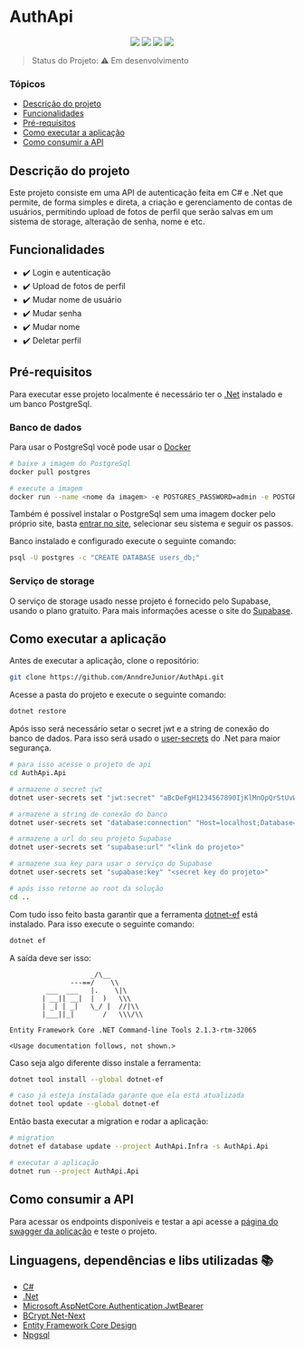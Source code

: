 # AuthApi

<p align="center">
    <img src="https://img.shields.io/static/v1?label=csharp&message=language&color=512BD4&style=for-the-badge&logo=CSHARP"/>
    <img src="https://img.shields.io/static/v1?label=dotnet&message=framework&color=512BD4&style=for-the-badge&logo=dotnet"/>
    <img src="https://img.shields.io/static/v1?label=postgresql&message=database&color=4169E1&style=for-the-badge&logo=postgresql"/>
    <img src="https://img.shields.io/static/v1?label=status&message=em desenvolvimento&color=green&style=for-the-badge"/>
</p>

> Status do Projeto: :warning: Em desenvolvimento

### Tópicos

- [Descrição do projeto](#descrição-do-projeto)
- [Funcionalidades](#funcionalidades)
- [Pré-requisitos](#pré-requisitos)
- [Como executar a aplicação](#como-executar-a-aplicação)
- [Como consumir a API](#como-consumir-a-api)

## Descrição do projeto

Este projeto consiste em uma API de autenticação feita em C# e .Net que permite, de forma simples e direta, a criação e gerenciamento de contas de usuários, permitindo upload de fotos de perfil que serão salvas em um sistema de storage, alteração de senha, nome e etc.

## Funcionalidades

- :heavy_check_mark: Login e autenticação
- :heavy_check_mark: Upload de fotos de perfil
- :heavy_check_mark: Mudar nome de usuário
- :heavy_check_mark: Mudar senha
- :heavy_check_mark: Mudar nome
- :heavy_check_mark: Deletar perfil

## Pré-requisitos

Para executar esse projeto localmente é necessário ter o [.Net](https://dotnet.microsoft.com/pt-br/download) instalado e um banco PostgreSql.

### Banco de dados

Para usar o PostgreSql você pode usar o [Docker](https://www.docker.com/get-started/)

```bash
# baixe a imagem do PostgreSql
docker pull postgres
```

```bash
# execute a imagem
docker run --name <nome da imagem> -e POSTGRES_PASSWORD=admin -e POSTGRES_DB=users_db -p 5432:5432 -d postgres
```

Também é possível instalar o PostgreSql sem uma imagem docker pelo próprio site, basta [entrar no site](https://www.postgresql.org/download/), selecionar seu sistema e seguir os passos.

Banco instalado e configurado execute o seguinte comando:

```bash
psql -U postgres -c "CREATE DATABASE users_db;"
```

### Serviço de storage
O serviço de storage usado nesse projeto é fornecido pelo Supabase, usando o plano gratuito. Para mais informações acesse o site do [Supabase](https://supabase.com/).

## Como executar a aplicação

Antes de executar a aplicação, clone o repositório:

```bash
git clone https://github.com/AnndreJunior/AuthApi.git
```

Acesse a pasta do projeto e execute o seguinte comando:

```bash
dotnet restore
```

Após isso será necessário setar o secret jwt e a string de conexão do banco de dados. Para isso será usado o [user-secrets](https://learn.microsoft.com/pt-br/aspnet/core/security/app-secrets?view=aspnetcore-8.0&tabs=windows) do .Net para maior segurança.

```bash
# para isso acesse o projeto de api
cd AuthApi.Api
```

```bash
# armazene o secret jwt
dotnet user-secrets set "jwt:secret" "aBcDeFgH1234567890IjKlMnOpQrStUvWxYz"
```

```bash
# armazene a string de conexão do banco
dotnet user-secrets set "database:connection" "Host=localhost;Database=users_db;Username=postgres;Password=admin"
```

```bash
# armazene a url do seu projeto Supabase
dotnet user-secrets set "supabase:url" "<link do projeto>"
```

```bash
# armazene sua key para usar o serviço do Supabase
dotnet user-secrets set "supabase:key" "<secret key do projeto>"
```

```bash
# após isso retorne ao root da solução
cd ..
```

Com tudo isso feito basta garantir que a ferramenta [dotnet-ef](https://learn.microsoft.com/pt-br/ef/core/cli/dotnet) está instalado. Para isso execute o seguinte comando:

```bash
dotnet ef
```

A saída deve ser isso:

```
                    _/\__
               ---==/    \\
         ___  ___   |.    \|\
        | __|| __|  |  )   \\\
        | _| | _|   \_/ |  //|\\
        |___||_|       /   \\\/\\

Entity Framework Core .NET Command-line Tools 2.1.3-rtm-32065

<Usage documentation follows, not shown.>
```

Caso seja algo diferente disso instale a ferramenta:

```bash
dotnet tool install --global dotnet-ef
```

```bash
# caso já esteja instalada garante que ela está atualizada
dotnet tool update --global dotnet-ef
```

Então basta executar a migration e rodar a aplicação:

```bash
# migration
dotnet ef database update --project AuthApi.Infra -s AuthApi.Api

# executar a aplicação
dotnet run --project AuthApi.Api
```

## Como consumir a API

Para acessar os endpoints disponíveis e testar a api acesse a [página do swagger da aplicação](http://localhost:5231/swagger) e teste o projeto.

## Linguagens, dependências e libs utilizadas :books:

- [C#](https://learn.microsoft.com/pt-br/dotnet/csharp/tour-of-csharp/)
- [.Net](https://dotnet.microsoft.com/pt-br/)
- [Microsoft.AspNetCore.Authentication.JwtBearer](https://www.nuget.org/packages/Microsoft.AspNetCore.Authentication.JwtBearer)
- [BCrypt.Net-Next](https://www.nuget.org/packages/BCrypt.Net-Next)
- [Entity Framework Core Design](https://www.nuget.org/packages/Microsoft.EntityFrameworkCore.Design/9.0.0-preview.3.24172.4)
- [Npgsql](https://www.nuget.org/packages/Npgsql.EntityFrameworkCore.PostgreSQL/9.0.0-preview.3)

